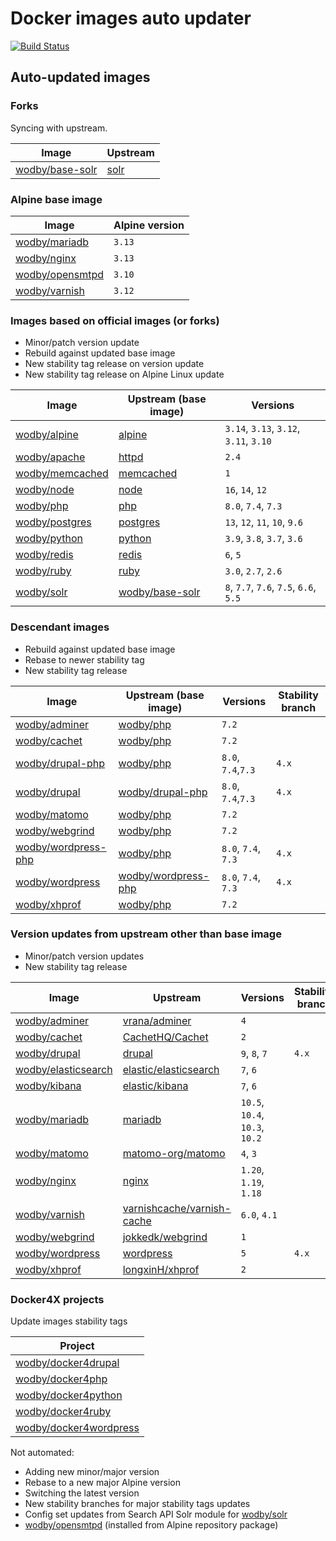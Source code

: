 # Docker images auto updater

[![Build Status](https://github.com/wodby/images/workflows/Update/badge.svg)](https://github.com/wodby/images/actions)

## Auto-updated images

### Forks

Syncing with upstream.

| Image                 | Upstream  |
| --------------------- | --------- |
| [wodby/base-solr]     | [solr]    |

### Alpine base image

| Image                 | Alpine version |
| --------------------- | -------------- |
| [wodby/mariadb]       | `3.13`         |
| [wodby/nginx]         | `3.13`         |
| [wodby/opensmtpd]     | `3.10`         |
| [wodby/varnish]       | `3.12`         |

### Images based on official images (or forks)

- Minor/patch version update
- Rebuild against updated base image
- New stability tag release on version update
- New stability tag release on Alpine Linux update

| Image             | Upstream (base image) | Versions                                     |
| ----------------- | --------------------- | -------------------------------------------- |
| [wodby/alpine]    | [alpine]              | `3.14`, `3.13`, `3.12`, `3.11`, `3.10` |
| [wodby/apache]    | [httpd]               | `2.4`                                        |
| [wodby/memcached] | [memcached]           | `1`                                          |
| [wodby/node]      | [node]                | `16`, `14`, `12`                             |
| [wodby/php]       | [php]                 | `8.0`, `7.4`, `7.3`                          |
| [wodby/postgres]  | [postgres]            | `13`, `12`, `11`, `10`, `9.6`                |
| [wodby/python]    | [python]              | `3.9`, `3.8`, `3.7`, `3.6`                   |
| [wodby/redis]     | [redis]               | `6`, `5`                                     |
| [wodby/ruby]      | [ruby]                | `3.0`, `2.7`, `2.6`                          |
| [wodby/solr]      | [wodby/base-solr]     | `8`, `7.7`, `7.6`, `7.5`, `6.6`, `5.5`       |

### Descendant images

- Rebuild against updated base image
- Rebase to newer stability tag
- New stability tag release

| Image                 | Upstream (base image) | Versions            | Stability branch |
| --------------------- | --------------------- | ------------------- | --------------   |
| [wodby/adminer]       | [wodby/php]           | `7.2`               |                  |
| [wodby/cachet]        | [wodby/php]           | `7.2`               |                  |
| [wodby/drupal-php]    | [wodby/php]           | `8.0`, `7.4`,`7.3`  | `4.x`            |
| [wodby/drupal]        | [wodby/drupal-php]    | `8.0`, `7.4`,`7.3`  | `4.x`            |
| [wodby/matomo]        | [wodby/php]           | `7.2`               |                  |
| [wodby/webgrind]      | [wodby/php]           | `7.2`               |                  |
| [wodby/wordpress-php] | [wodby/php]           | `8.0`, `7.4`, `7.3` | `4.x`            |
| [wodby/wordpress]     | [wodby/wordpress-php] | `8.0`, `7.4`, `7.3` | `4.x`            |
| [wodby/xhprof]        | [wodby/php]           | `7.2`               |                  |

### Version updates from upstream other than base image

- Minor/patch version updates
- New stability tag release

| Image                 | Upstream                     | Versions                               | Stability branch |
| --------------------- | -----------------------      | ---------------------                  | --------------   |
| [wodby/adminer]       | [vrana/adminer]              | `4`                                    |                  |
| [wodby/cachet]        | [CachetHQ/Cachet]            | `2`                                    |                  |
| [wodby/drupal]        | [drupal]                     | `9`, `8`, `7`                          | `4.x`            |
| [wodby/elasticsearch] | [elastic/elasticsearch]      | `7`, `6`                               |                  |
| [wodby/kibana]        | [elastic/kibana]             | `7`, `6`                               |                  |
| [wodby/mariadb]       | [mariadb]                    | `10.5`, `10.4`, `10.3`, `10.2`         |                  |
| [wodby/matomo]        | [matomo-org/matomo]          | `4`, `3`                               |                  |
| [wodby/nginx]         | [nginx]                      | `1.20`, `1.19`, `1.18`                 |                  |
| [wodby/varnish]       | [varnishcache/varnish-cache] | `6.0`, `4.1`                           |                  |
| [wodby/webgrind]      | [jokkedk/webgrind]           | `1`                                    |                  |
| [wodby/wordpress]     | [wordpress]                  | `5`                                    | `4.x`            |
| [wodby/xhprof]        | [longxinH/xhprof]            | `2`                                    |                  |

### Docker4X projects

Update images stability tags

| Project                  |
| ------------------------ |
| [wodby/docker4drupal]    |
| [wodby/docker4php]       |
| [wodby/docker4python]    |
| [wodby/docker4ruby]      |
| [wodby/docker4wordpress] |

Not automated:

- Adding new minor/major version
- Rebase to a new major Alpine version
- Switching the latest version
- New stability branches for major stability tags updates
- Config set updates from Search API Solr module for [wodby/solr]
- [wodby/opensmtpd] (installed from Alpine repository package)

[alpine]: https://github.com/gliderlabs/docker-alpine
[CachetHQ/Cachet]: https://github.com/CachetHQ/Cachet
[drupal]: https://github.com/drupal/drupal
[elastic/elasticsearch]: https://github.com/elastic/elasticsearch
[elastic/kibana]: https://github.com/elastic/kibana
[httpd]: https://github.com/docker-library/httpd
[jokkedk/webgrind]: https://github.com/jokkedk/webgrind
[mariadb]: https://github.com/docker-library/mariadb
[matomo-org/matomo]: https://github.com/matomo-org/matomo
[memcached]: https://github.com/docker-library/memcached
[nginx]: https://github.com/docker-library/nginx
[node]: https://github.com/docker-library/node
[php]: https://github.com/docker-library/php
[postgres]: https://github.com/docker-library/postgres
[python]: https://github.com/docker-library/python
[redis]: https://github.com/docker-library/redis
[ruby]: https://github.com/docker-library/ruby
[solr]: https://github.com/docker-library/solr
[varnishcache/varnish-cache]: https://github.com/varnishcache/varnish-cache
[vrana/adminer]: https://github.com/vrana/adminer
[wodby/adminer]: https://github.com/wodby/adminer
[wodby/alpine]: https://github.com/wodby/alpine
[wodby/apache]: https://github.com/wodby/apache
[wodby/base-solr]: https://github.com/wodby/base-solr
[wodby/cachet]: https://github.com/wodby/cachet
[wodby/docker4drupal]: https://github.com/wodby/docker4drupal
[wodby/docker4php]: https://github.com/wodby/docker4php
[wodby/docker4python]: https://github.com/wodby/docker4python
[wodby/docker4ruby]: https://github.com/wodby/docker4ruby
[wodby/docker4wordpress]: https://github.com/wodby/docker4wordpress
[wodby/drupal-php]: https://github.com/wodby/drupal-php
[wodby/drupal]: https://github.com/wodby/drupal
[wodby/elasticsearch]: https://github.com/wodby/elasticsearch
[wodby/kibana]: https://github.com/wodby/kibana
[wodby/mariadb]: https://github.com/wodby/mariadb
[wodby/matomo]: https://github.com/wodby/matomo
[wodby/memcached]: https://github.com/wodby/memcached
[wodby/nginx]: https://github.com/wodby/nginx
[wodby/node]: https://github.com/wodby/node
[wodby/opensmtpd]: https://github.com/wodby/opensmtpd
[wodby/php]: https://github.com/wodby/php
[wodby/postgres]: https://github.com/wodby/postgres
[wodby/python]: https://github.com/wodby/python
[wodby/redis]: https://github.com/wodby/redis
[wodby/ruby]: https://github.com/wodby/ruby
[wodby/solr]: https://github.com/wodby/solr
[wodby/varnish]: https://github.com/wodby/varnish
[wodby/webgrind]: https://github.com/wodby/webgrind
[wodby/wordpress-php]: https://github.com/wodby/wordpress-php
[wodby/wordpress]: https://github.com/wodby/wordpress
[wodby/xhprof]: https://github.com/wodby/xhprof
[wordpress]: https://github.com/WordPress/WordPress
[longxinH/xhprof]: https://github.com/longxinH/xhprof